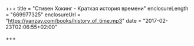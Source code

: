 +++
title = "Стивен Хокинг - Краткая история времени"
enclosureLength = "669977325"
enclosureUrl = "https://yanzay.com/books/history_of_time.mp3"
date = "2017-02-23T02:06:55+02:00"

+++

